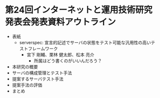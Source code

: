 # 第24回インターネットと運用技術研究発表会発表資料アウトライン

* 表紙
  * serverspec: 宣言的記述でサーバの状態をテスト可能な汎用性の高いテストフレームワーク
    * 宮下 剛輔、栗林 健太郎、松本 亮介
      * 所属はどう書くのがいいんだろう？
* 本研究の概要
* サーバの構成管理とテスト手法
* 提案するサーバテスト手法
* 提案手法の評価
* まとめ

